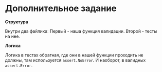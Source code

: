 # Дополнительное задание 

**Структура**

Внутри два файлика:
 Первый - наша функция валидации. 
 Второй - тесты на нее. 
 
**Логика**

Логика в тестах обратная, где они в нашей функции проходить не должны, там используется `assert.NoError`. И наоборот, в валидных `assert.Error`.

